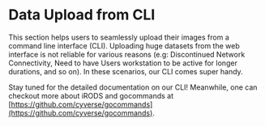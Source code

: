 # Data Upload from CLI

This section helps users to seamlessly upload their images from a command line interface (CLI). Uploading huge datasets from the web interface is not reliable for various reasons (e.g: Discontinued Network Connectivity, Need to have Users workstation to be active for longer durations, and so on). In these scenarios, our CLI comes super handy.


Stay tuned for the detailed documentation on our CLI! Meanwhile, one can checkout more about iRODS and gocommands at [https://github.com/cyverse/gocommands](https://github.com/cyverse/gocommands).



